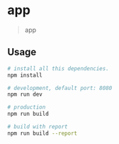 # app

> app

## Usage

```bash
# install all this dependencies.
npm install

# development, default port: 8080
npm run dev

# production
npm run build

# build with report
npm run build --report
```
